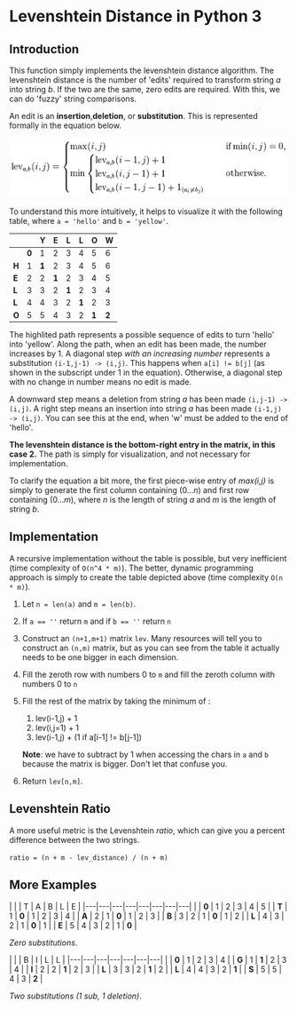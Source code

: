 # Levenshtein Distance in Python 3


## Introduction
This function simply implements the levenshtein distance algorithm. The levenshtein distance is the number of 'edits' required to transform string *a* into string *b*. If the two are the same, zero edits are required. With this, we can do 'fuzzy' string comparisons.

An edit is an **insertion**,**deletion**, or **substitution**. This is represented formally in the equation below.

![Levenshtein Equation](levenshtein_equation.jpg)

To understand this more intuitively, it helps to visualize it with the following table, where `a = 'hello'` and `b = 'yellow'`.


|   |   | Y | E | L | L | O | W |
|---|---|---|---|---|---|---|---|
|   | **0** | 1 | 2 | 3 | 4 | 5 | 6 |
| **H** | 1 | **1** | 2 | 3 | 4 | 5 | 6 |
| **E** | 2 | 2 | **1** | 2 | 3 | 4 | 5 |
| **L** | 3 | 3 | 2 | **1** | 2 | 3 | 4 |
| **L** | 4 | 4 | 3 | 2 | **1** | 2 | 3 |
| **O** | 5 | 5 | 4 | 3 | 2 | **1** | **2** |

The highlited path represents a possible sequence of edits to turn 'hello' into 'yellow'. Along the path, when an edit has been made, the number increases by 1. A diagonal step *with an increasing number* represents a substitution `(i-1,j-1) -> (i,j)`. This happens when `a[i] != b[j]` (as shown in the subscript under 1 in the equation). Otherwise, a diagonal step with no change in number means no edit is made.

A downward step means a deletion from string *a* has been made `(i,j-1) -> (i,j)`. A right step means an insertion into string *a* has been made `(i-1,j) -> (i,j)`. You can see this at the end, when 'w' must be added to the end of 'hello'.

**The levenshtein distance is the bottom-right entry in the matrix, in this case 2.** The path is simply for visualization, and not necessary for implementation.

To clarify the equation a bit more, the first piece-wise entry of *max(i,j)* is simply to generate the first column containing (0...*n*) and first row containing (0...*m*), where *n* is the length of string *a* and *m* is the length of string *b*.


## Implementation

A recursive implementation without the table is possible, but very inefficient (time complexity of `O(n^4 * m)`). The better, dynamic programming approach is simply to create the table depicted above (time complexity `O(n * m)`).

1. Let `n = len(a)` and `m = len(b)`.
2. If `a == ''` return `m` and if `b == ''` return `n`
3. Construct an `(n+1,m+1)` matrix `lev`. Many resources will tell you to construct an `(n,m)` matrix, but as you can see from the table it actually needs to be one bigger in each dimension.
4. Fill the zeroth row with numbers 0 to `m` and fill the zeroth column with numbers 0 to `n`
5. Fill the rest of the matrix by taking the minimum of :
	1. lev(i-1,j) + 1
	2. lev(i,j=1) + 1
	3. lev(i-1,j) + (1 if a[i-1] != b[j-1])  

	**Note**: we have to subtract by 1 when accessing the chars in `a` and `b` because the matrix is bigger. Don't let that confuse you.
6. Return `lev[n,m]`.


## Levenshtein Ratio
A more useful metric is the Levenshtein *ratio*, which can give you a percent difference between the two strings.

`ratio = (n + m - lev_distance) / (n + m)`

## More Examples 


|   |   | T | A | B | L | E |
|---|---|---|---|---|---|---|---|
|   | **0** | 1 | 2 | 3 | 4 | 5 |
| **T** | 1 | **0** | 1 | 2 | 3 | 4 |
| **A** | 2 | 1 | **0** | 1 | 2 | 3 |
| **B** | 3 | 2 | 1 | **0** | 1 | 2 |
| **L** | 4 | 3 | 2 | 1 | **0** | 1 |
| **E** | 5 | 4 | 3 | 2 | 1 | **0** |

*Zero substitutions*.

|   |   | B | I | L | L |
|---|---|---|---|---|---|---|
|   | **0** | 1 | 2 | 3 | 4 |
| **G** | 1 | **1** | 2 | 3 | 4 |
| **I** | 2 | 2 | **1** | 2 | 3 |
| **L** | 3 | 3 | 2 | **1** | 2 |
| **L** | 4 | 4 | 3 | 2 | **1** |
| **S** | 5 | 5 | 4 | 3 | **2** |

*Two substitutions (1 sub, 1 deletion)*.


